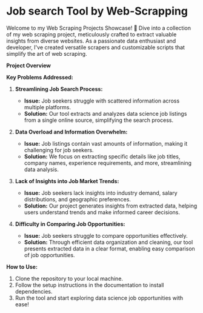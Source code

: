 # Job search Tool by Web-Scrapping
Welcome to my Web Scraping Projects Showcase! 🚀  Dive into a collection of my web scraping project, meticulously crafted to extract valuable insights from diverse websites. As a passionate data enthusiast and developer, I've created versatile scrapers and customizable scripts that simplify the art of web scraping.

**Project Overview**

**Key Problems Addressed:**

1. **Streamlining Job Search Process:**
   - **Issue:** Job seekers struggle with scattered information across multiple platforms.
   - **Solution:** Our tool extracts and analyzes data science job listings from a single online source, simplifying the search process.

2. **Data Overload and Information Overwhelm:**
   - **Issue:** Job listings contain vast amounts of information, making it challenging for job seekers.
   - **Solution:** We focus on extracting specific details like job titles, company names, experience requirements, and more, streamlining data analysis.

3. **Lack of Insights into Job Market Trends:**
   - **Issue:** Job seekers lack insights into industry demand, salary distributions, and geographic preferences.
   - **Solution:** Our project generates insights from extracted data, helping users understand trends and make informed career decisions.

4. **Difficulty in Comparing Job Opportunities:**
   - **Issue:** Job seekers struggle to compare opportunities effectively.
   - **Solution:** Through efficient data organization and cleaning, our tool presents extracted data in a clear format, enabling easy comparison of job opportunities.

**How to Use:**

1. Clone the repository to your local machine.
2. Follow the setup instructions in the documentation to install dependencies.
3. Run the tool and start exploring data science job opportunities with ease!
